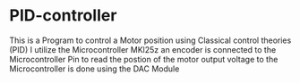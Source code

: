 # PID-controller

 This is a Program to control a Motor position using Classical control theories (PID) 
 I utilize the Microcontroller MKl25z
 an encoder is connected to the Microcontroller Pin to read the postion of the motor
 output voltage to the Microcontroller is done using the DAC Module
